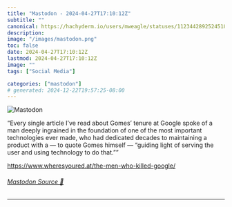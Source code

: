 ```yaml
---
title: "Mastodon - 2024-04-27T17:10:12Z"
subtitle: ""
canonical: https://hachyderm.io/users/mweagle/statuses/112344289252451866
description:
image: "/images/mastodon.png"
toc: false
date: 2024-04-27T17:10:12Z
lastmod: 2024-04-27T17:10:12Z
image: ""
tags: ["Social Media"]

categories: ["mastodon"]
# generated: 2024-12-22T19:57:25-08:00
---
```

![Mastodon](/images/mastodon.png)

<p>“Every single article I’ve read about Gomes’ tenure at Google spoke of a man deeply ingrained in the foundation of one of the most important technologies ever made, who had dedicated decades to maintaining a product with a — to quote Gomes himself — “guiding light of serving the user and using technology to do that.””</p><p><a href="https://www.wheresyoured.at/the-men-who-killed-google/" target="_blank" rel="nofollow noopener noreferrer" translate="no"><span class="invisible">https://www.</span><span class="ellipsis">wheresyoured.at/the-men-who-ki</span><span class="invisible">lled-google/</span></a></p>


###### [Mastodon Source 🐘](https://hachyderm.io/@mweagle/112344289252451866)

___
